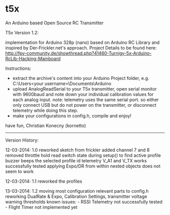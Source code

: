 t5x
===

An Arduino based Open Source RC Transmitter


T5x Version 1.2:

implementation for Arduino 328p (nano) based on Arduino RC Library and inspired by Der-Frickler.net's approach.
Project Details to be found here: http://fpv-community.de/showthread.php?41460-Turnigy-5x-Arduino-RcLib-Hacking-Mainboard

Instructions: 
- extract the archive's content into your Arduino Project folder, e.g. C:\Users\<your username>\Documents\Arduino 
- upload AnalogReadSerial to your T5x transmitter, open serial monitor with 9600baud and note down your individual calibration values for each analog input.
  note: telemetry uses the same serial port. so either only connect USB but do not power on the transmitter, or disconnect telemetry while doing this step.
- make your configurations in config.h, compile and enjoy!

have fun,
Christian Konecny (kornetto)



---------------------------------------------
Version History:

12-03-2014:
1.0 reworked sketch from frickler
    added channel 7 and 8
    removed throttle hold
    read switch state during setup() to find active profile
    buzzer beeps the selected profile id
    telemetry V_A1 and V_TX works successfully tested
    applying Expo/DR from within nested objects does not seem to work

12-03-2014:
1.1 reworked the profiles

13-03-2014:
1.2 moving most configuration relevant parts to config.h
    reworking DualRate & Expo, Calibration Settings, transmitter voltage warning thresholds
    known issues: - RSSI Telemetry not successfully tested
                  - Flight Timer not implemented yet

